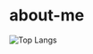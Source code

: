 # about-me

![Top Langs](https://github-readme-stats.vercel.app/api/top-langs/?username=sakibb7&hide_progress=true)


